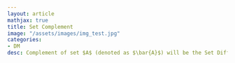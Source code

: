 ```yaml
---
layout: article
mathjax: true
title: Set Complement
image: "/assets/images/img_test.jpg"
categories:
- DM
desc: Complement of set $A$ (denoted as $\bar{A}$) will be the Set Difference $U-A$. Where $U$ is Universal Set.

































































































































































































































































































































































 
imagealt: 
---
```


Complement of set $A$ (denoted as $\bar{A}$) will be the [Set Difference]({% post_url 2020-05-14-set-difference %}) $U-A$. Where $U$ is [Universal Set]({% post_url 2020-05-12-universal-set %}).


































































































































































































































































































































































$$\bar{A} = \{ x | (x \in U) \wedge (x \notin A)\}$$
































































































































































































































































































































































